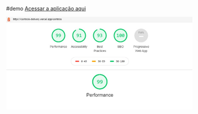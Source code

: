 #demo 
<a href="https://controle-delivery.vercel.app/" target="_blank">Acessar a aplicação aqui</a>

![Screenshot](auditoriaAppweb.jpg)
